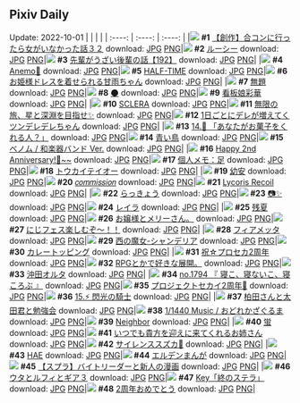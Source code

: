 ## Pixiv Daily
Update: 2022-10-01
|      |      |      |
| :----: | :----: | :----: |
|![](https://pixiv.microyu.workers.dev/c/240x480/img-master/img/2022/09/30/00/00/21/101573617_p0_master1200.jpg) **#1** [【創作】合コンに行ったら女がいなかった話３２](https://www.pixiv.net/artworks/101573617) download: [JPG](https://pixiv.microyu.workers.dev/img-original/img/2022/09/30/00/00/21/101573617_p0.jpg) [PNG](https://pixiv.microyu.workers.dev/img-original/img/2022/09/30/00/00/21/101573617_p0.png)|![](https://pixiv.microyu.workers.dev/c/240x480/img-master/img/2022/09/29/00/00/12/101553409_p0_master1200.jpg) **#2** [ルーシー](https://www.pixiv.net/artworks/101553409) download: [JPG](https://pixiv.microyu.workers.dev/img-original/img/2022/09/29/00/00/12/101553409_p0.jpg) [PNG](https://pixiv.microyu.workers.dev/img-original/img/2022/09/29/00/00/12/101553409_p0.png)|![](https://pixiv.microyu.workers.dev/c/240x480/img-master/img/2022/09/30/19/00/08/101587479_p0_master1200.jpg) **#3** [先輩がうざい後輩の話【192】](https://www.pixiv.net/artworks/101587479) download: [JPG](https://pixiv.microyu.workers.dev/img-original/img/2022/09/30/19/00/08/101587479_p0.jpg) [PNG](https://pixiv.microyu.workers.dev/img-original/img/2022/09/30/19/00/08/101587479_p0.png)|
|![](https://pixiv.microyu.workers.dev/c/240x480/img-master/img/2022/09/29/00/00/15/101553430_p0_master1200.jpg) **#4** [Anemo🍃](https://www.pixiv.net/artworks/101553430) download: [JPG](https://pixiv.microyu.workers.dev/img-original/img/2022/09/29/00/00/15/101553430_p0.jpg) [PNG](https://pixiv.microyu.workers.dev/img-original/img/2022/09/29/00/00/15/101553430_p0.png)|![](https://pixiv.microyu.workers.dev/c/240x480/img-master/img/2022/09/29/01/00/00/101554989_p0_master1200.jpg) **#5** [HALF-TIME](https://www.pixiv.net/artworks/101554989) download: [JPG](https://pixiv.microyu.workers.dev/img-original/img/2022/09/29/01/00/00/101554989_p0.jpg) [PNG](https://pixiv.microyu.workers.dev/img-original/img/2022/09/29/01/00/00/101554989_p0.png)|![](https://pixiv.microyu.workers.dev/c/240x480/img-master/img/2022/09/29/00/00/13/101553418_p0_master1200.jpg) **#6** [お姫様ドレスを着せられる甘雨ちゃん](https://www.pixiv.net/artworks/101553418) download: [JPG](https://pixiv.microyu.workers.dev/img-original/img/2022/09/29/00/00/13/101553418_p0.jpg) [PNG](https://pixiv.microyu.workers.dev/img-original/img/2022/09/29/00/00/13/101553418_p0.png)|
|![](https://pixiv.microyu.workers.dev/c/240x480/img-master/img/2022/09/30/16/27/30/101584749_p0_master1200.jpg) **#7** [無題](https://www.pixiv.net/artworks/101584749) download: [JPG](https://pixiv.microyu.workers.dev/img-original/img/2022/09/30/16/27/30/101584749_p0.jpg) [PNG](https://pixiv.microyu.workers.dev/img-original/img/2022/09/30/16/27/30/101584749_p0.png)|![](https://pixiv.microyu.workers.dev/c/240x480/img-master/img/2022/09/30/00/00/16/101573594_p0_master1200.jpg) **#8** [🌑](https://www.pixiv.net/artworks/101573594) download: [JPG](https://pixiv.microyu.workers.dev/img-original/img/2022/09/30/00/00/16/101573594_p0.jpg) [PNG](https://pixiv.microyu.workers.dev/img-original/img/2022/09/30/00/00/16/101573594_p0.png)|![](https://pixiv.microyu.workers.dev/c/240x480/img-master/img/2022/09/29/18/01/01/101553433_p0_master1200.jpg) **#9** [看板娘彩華](https://www.pixiv.net/artworks/101553433) download: [JPG](https://pixiv.microyu.workers.dev/img-original/img/2022/09/29/18/01/01/101553433_p0.jpg) [PNG](https://pixiv.microyu.workers.dev/img-original/img/2022/09/29/18/01/01/101553433_p0.png)|
|![](https://pixiv.microyu.workers.dev/c/240x480/img-master/img/2022/09/30/00/00/51/101573683_p0_master1200.jpg) **#10** [SCLERA](https://www.pixiv.net/artworks/101573683) download: [JPG](https://pixiv.microyu.workers.dev/img-original/img/2022/09/30/00/00/51/101573683_p0.jpg) [PNG](https://pixiv.microyu.workers.dev/img-original/img/2022/09/30/00/00/51/101573683_p0.png)|![](https://pixiv.microyu.workers.dev/c/240x480/img-master/img/2022/09/29/13/54/32/101562523_p0_master1200.jpg) **#11** [無限の旅、星と深淵を目指せ✨](https://www.pixiv.net/artworks/101562523) download: [JPG](https://pixiv.microyu.workers.dev/img-original/img/2022/09/29/13/54/32/101562523_p0.jpg) [PNG](https://pixiv.microyu.workers.dev/img-original/img/2022/09/29/13/54/32/101562523_p0.png)|![](https://pixiv.microyu.workers.dev/c/240x480/img-master/img/2022/09/30/00/00/01/101573484_p0_master1200.jpg) **#12** [1日ごとにデレが増えてくツンデレデレちゃん](https://www.pixiv.net/artworks/101573484) download: [JPG](https://pixiv.microyu.workers.dev/img-original/img/2022/09/30/00/00/01/101573484_p0.jpg) [PNG](https://pixiv.microyu.workers.dev/img-original/img/2022/09/30/00/00/01/101573484_p0.png)|
|![](https://pixiv.microyu.workers.dev/c/240x480/img-master/img/2022/09/29/00/00/08/101553394_p0_master1200.jpg) **#13** [14.🎃 「あなたがお菓子をくれる人？」](https://www.pixiv.net/artworks/101553394) download: [JPG](https://pixiv.microyu.workers.dev/img-original/img/2022/09/29/00/00/08/101553394_p0.jpg) [PNG](https://pixiv.microyu.workers.dev/img-original/img/2022/09/29/00/00/08/101553394_p0.png)|![](https://pixiv.microyu.workers.dev/c/240x480/img-master/img/2022/09/29/00/03/54/101553648_p0_master1200.jpg) **#14** [青い鳥](https://www.pixiv.net/artworks/101553648) download: [JPG](https://pixiv.microyu.workers.dev/img-original/img/2022/09/29/00/03/54/101553648_p0.jpg) [PNG](https://pixiv.microyu.workers.dev/img-original/img/2022/09/29/00/03/54/101553648_p0.png)|![](https://pixiv.microyu.workers.dev/c/240x480/img-master/img/2022/09/30/20/33/58/101589614_p0_master1200.jpg) **#15** [ベノム / 和楽器バンド Ver.](https://www.pixiv.net/artworks/101589614) download: [JPG](https://pixiv.microyu.workers.dev/img-original/img/2022/09/30/20/33/58/101589614_p0.jpg) [PNG](https://pixiv.microyu.workers.dev/img-original/img/2022/09/30/20/33/58/101589614_p0.png)|
|![](https://pixiv.microyu.workers.dev/c/240x480/img-master/img/2022/09/29/11/12/10/101559127_p0_master1200.jpg) **#16** [Happy 2nd Anniversary!🎉~~](https://www.pixiv.net/artworks/101559127) download: [JPG](https://pixiv.microyu.workers.dev/img-original/img/2022/09/29/11/12/10/101559127_p0.jpg) [PNG](https://pixiv.microyu.workers.dev/img-original/img/2022/09/29/11/12/10/101559127_p0.png)|![](https://pixiv.microyu.workers.dev/c/240x480/img-master/img/2022/09/29/08/00/01/101558876_p0_master1200.jpg) **#17** [個人メモ：足](https://www.pixiv.net/artworks/101558876) download: [JPG](https://pixiv.microyu.workers.dev/img-original/img/2022/09/29/08/00/01/101558876_p0.jpg) [PNG](https://pixiv.microyu.workers.dev/img-original/img/2022/09/29/08/00/01/101558876_p0.png)|![](https://pixiv.microyu.workers.dev/c/240x480/img-master/img/2022/09/29/00/00/21/101553457_p0_master1200.jpg) **#18** [トウカイテイオー](https://www.pixiv.net/artworks/101553457) download: [JPG](https://pixiv.microyu.workers.dev/img-original/img/2022/09/29/00/00/21/101553457_p0.jpg) [PNG](https://pixiv.microyu.workers.dev/img-original/img/2022/09/29/00/00/21/101553457_p0.png)|
|![](https://pixiv.microyu.workers.dev/c/240x480/img-master/img/2022/09/29/01/29/20/101555528_p0_master1200.jpg) **#19** [幼安](https://www.pixiv.net/artworks/101555528) download: [JPG](https://pixiv.microyu.workers.dev/img-original/img/2022/09/29/01/29/20/101555528_p0.jpg) [PNG](https://pixiv.microyu.workers.dev/img-original/img/2022/09/29/01/29/20/101555528_p0.png)|![](https://pixiv.microyu.workers.dev/c/240x480/img-master/img/2022/09/29/00/04/55/101553384_p0_master1200.jpg) **#20** [𝑐𝑜𝑚𝑚𝑖𝑠𝑠𝑖𝑜𝑛](https://www.pixiv.net/artworks/101553384) download: [JPG](https://pixiv.microyu.workers.dev/img-original/img/2022/09/29/00/04/55/101553384_p0.jpg) [PNG](https://pixiv.microyu.workers.dev/img-original/img/2022/09/29/00/04/55/101553384_p0.png)|![](https://pixiv.microyu.workers.dev/c/240x480/img-master/img/2022/09/29/07/54/17/101558815_p0_master1200.jpg) **#21** [Lycoris Recoil](https://www.pixiv.net/artworks/101558815) download: [JPG](https://pixiv.microyu.workers.dev/img-original/img/2022/09/29/07/54/17/101558815_p0.jpg) [PNG](https://pixiv.microyu.workers.dev/img-original/img/2022/09/29/07/54/17/101558815_p0.png)|
|![](https://pixiv.microyu.workers.dev/c/240x480/img-master/img/2022/09/29/22/11/56/101570833_p0_master1200.jpg) **#22** [らっきょう](https://www.pixiv.net/artworks/101570833) download: [JPG](https://pixiv.microyu.workers.dev/img-original/img/2022/09/29/22/11/56/101570833_p0.jpg) [PNG](https://pixiv.microyu.workers.dev/img-original/img/2022/09/29/22/11/56/101570833_p0.png)|![](https://pixiv.microyu.workers.dev/c/240x480/img-master/img/2022/09/29/16/44/26/101564481_p0_master1200.jpg) **#23** [📷✨](https://www.pixiv.net/artworks/101564481) download: [JPG](https://pixiv.microyu.workers.dev/img-original/img/2022/09/29/16/44/26/101564481_p0.jpg) [PNG](https://pixiv.microyu.workers.dev/img-original/img/2022/09/29/16/44/26/101564481_p0.png)|![](https://pixiv.microyu.workers.dev/c/240x480/img-master/img/2022/09/29/19/12/42/101566956_p0_master1200.jpg) **#24** [レイラ](https://www.pixiv.net/artworks/101566956) download: [JPG](https://pixiv.microyu.workers.dev/img-original/img/2022/09/29/19/12/42/101566956_p0.jpg) [PNG](https://pixiv.microyu.workers.dev/img-original/img/2022/09/29/19/12/42/101566956_p0.png)|
|![](https://pixiv.microyu.workers.dev/c/240x480/img-master/img/2022/09/30/13/09/14/101582472_p0_master1200.jpg) **#25** [残夏](https://www.pixiv.net/artworks/101582472) download: [JPG](https://pixiv.microyu.workers.dev/img-original/img/2022/09/30/13/09/14/101582472_p0.jpg) [PNG](https://pixiv.microyu.workers.dev/img-original/img/2022/09/30/13/09/14/101582472_p0.png)|![](https://pixiv.microyu.workers.dev/c/240x480/img-master/img/2022/09/29/17/49/08/101565491_p0_master1200.jpg) **#26** [お嬢様とメリーさん。](https://www.pixiv.net/artworks/101565491) download: [JPG](https://pixiv.microyu.workers.dev/img-original/img/2022/09/29/17/49/08/101565491_p0.jpg) [PNG](https://pixiv.microyu.workers.dev/img-original/img/2022/09/29/17/49/08/101565491_p0.png)|![](https://pixiv.microyu.workers.dev/c/240x480/img-master/img/2022/09/29/12/33/02/101561533_p0_master1200.jpg) **#27** [にじフェス楽しむぞ～！！](https://www.pixiv.net/artworks/101561533) download: [JPG](https://pixiv.microyu.workers.dev/img-original/img/2022/09/29/12/33/02/101561533_p0.jpg) [PNG](https://pixiv.microyu.workers.dev/img-original/img/2022/09/29/12/33/02/101561533_p0.png)|
|![](https://pixiv.microyu.workers.dev/c/240x480/img-master/img/2022/09/29/00/24/41/101554237_p0_master1200.jpg) **#28** [フィアメッタ](https://www.pixiv.net/artworks/101554237) download: [JPG](https://pixiv.microyu.workers.dev/img-original/img/2022/09/29/00/24/41/101554237_p0.jpg) [PNG](https://pixiv.microyu.workers.dev/img-original/img/2022/09/29/00/24/41/101554237_p0.png)|![](https://pixiv.microyu.workers.dev/c/240x480/img-master/img/2022/09/29/00/00/30/101553497_p0_master1200.jpg) **#29** [西の魔女-シャンデリア](https://www.pixiv.net/artworks/101553497) download: [JPG](https://pixiv.microyu.workers.dev/img-original/img/2022/09/29/00/00/30/101553497_p0.jpg) [PNG](https://pixiv.microyu.workers.dev/img-original/img/2022/09/29/00/00/30/101553497_p0.png)|![](https://pixiv.microyu.workers.dev/c/240x480/img-master/img/2022/09/30/20/30/03/101589517_p0_master1200.jpg) **#30** [カレートッピング](https://www.pixiv.net/artworks/101589517) download: [JPG](https://pixiv.microyu.workers.dev/img-original/img/2022/09/30/20/30/03/101589517_p0.jpg) [PNG](https://pixiv.microyu.workers.dev/img-original/img/2022/09/30/20/30/03/101589517_p0.png)|
|![](https://pixiv.microyu.workers.dev/c/240x480/img-master/img/2022/09/30/19/35/02/101588205_p0_master1200.jpg) **#31** [祝☆プロセカ2周年](https://www.pixiv.net/artworks/101588205) download: [JPG](https://pixiv.microyu.workers.dev/img-original/img/2022/09/30/19/35/02/101588205_p0.jpg) [PNG](https://pixiv.microyu.workers.dev/img-original/img/2022/09/30/19/35/02/101588205_p0.png)|![](https://pixiv.microyu.workers.dev/c/240x480/img-master/img/2022/09/29/02/33/13/101555753_p0_master1200.jpg) **#32** [RPGとかで好きな展開。](https://www.pixiv.net/artworks/101555753) download: [JPG](https://pixiv.microyu.workers.dev/img-original/img/2022/09/29/02/33/13/101555753_p0.jpg) [PNG](https://pixiv.microyu.workers.dev/img-original/img/2022/09/29/02/33/13/101555753_p0.png)|![](https://pixiv.microyu.workers.dev/c/240x480/img-master/img/2022/09/29/01/13/39/101555251_p0_master1200.jpg) **#33** [沖田オルタ](https://www.pixiv.net/artworks/101555251) download: [JPG](https://pixiv.microyu.workers.dev/img-original/img/2022/09/29/01/13/39/101555251_p0.jpg) [PNG](https://pixiv.microyu.workers.dev/img-original/img/2022/09/29/01/13/39/101555251_p0.png)|
|![](https://pixiv.microyu.workers.dev/c/240x480/img-master/img/2022/09/29/08/11/03/101558969_p0_master1200.jpg) **#34** [no.1794 『 寝こ、寝ないこ、寝ころぶ 』](https://www.pixiv.net/artworks/101558969) download: [JPG](https://pixiv.microyu.workers.dev/img-original/img/2022/09/29/08/11/03/101558969_p0.jpg) [PNG](https://pixiv.microyu.workers.dev/img-original/img/2022/09/29/08/11/03/101558969_p0.png)|![](https://pixiv.microyu.workers.dev/c/240x480/img-master/img/2022/09/30/18/01/31/101586270_p0_master1200.jpg) **#35** [プロジェクトセカイ2周年🎉](https://www.pixiv.net/artworks/101586270) download: [JPG](https://pixiv.microyu.workers.dev/img-original/img/2022/09/30/18/01/31/101586270_p0.jpg) [PNG](https://pixiv.microyu.workers.dev/img-original/img/2022/09/30/18/01/31/101586270_p0.png)|![](https://pixiv.microyu.workers.dev/c/240x480/img-master/img/2022/09/30/00/00/10/101573546_p0_master1200.jpg) **#36** [15.⚡ 閃光の騎士](https://www.pixiv.net/artworks/101573546) download: [JPG](https://pixiv.microyu.workers.dev/img-original/img/2022/09/30/00/00/10/101573546_p0.jpg) [PNG](https://pixiv.microyu.workers.dev/img-original/img/2022/09/30/00/00/10/101573546_p0.png)|
|![](https://pixiv.microyu.workers.dev/c/240x480/img-master/img/2022/09/30/17/16/20/101585501_p0_master1200.jpg) **#37** [柏田さんと太田君と勉強会](https://www.pixiv.net/artworks/101585501) download: [JPG](https://pixiv.microyu.workers.dev/img-original/img/2022/09/30/17/16/20/101585501_p0.jpg) [PNG](https://pixiv.microyu.workers.dev/img-original/img/2022/09/30/17/16/20/101585501_p0.png)|![](https://pixiv.microyu.workers.dev/c/240x480/img-master/img/2022/09/30/00/25/03/101574415_p0_master1200.jpg) **#38** [1/1440 Music / おどれかざぐるま](https://www.pixiv.net/artworks/101574415) download: [JPG](https://pixiv.microyu.workers.dev/img-original/img/2022/09/30/00/25/03/101574415_p0.jpg) [PNG](https://pixiv.microyu.workers.dev/img-original/img/2022/09/30/00/25/03/101574415_p0.png)|![](https://pixiv.microyu.workers.dev/c/240x480/img-master/img/2022/09/29/01/16/51/101555318_p0_master1200.jpg) **#39** [Neighbor](https://www.pixiv.net/artworks/101555318) download: [JPG](https://pixiv.microyu.workers.dev/img-original/img/2022/09/29/01/16/51/101555318_p0.jpg) [PNG](https://pixiv.microyu.workers.dev/img-original/img/2022/09/29/01/16/51/101555318_p0.png)|
|![](https://pixiv.microyu.workers.dev/c/240x480/img-master/img/2022/09/29/01/00/34/101554155_p0_master1200.jpg) **#40** [蛍](https://www.pixiv.net/artworks/101554155) download: [JPG](https://pixiv.microyu.workers.dev/img-original/img/2022/09/29/01/00/34/101554155_p0.jpg) [PNG](https://pixiv.microyu.workers.dev/img-original/img/2022/09/29/01/00/34/101554155_p0.png)|![](https://pixiv.microyu.workers.dev/c/240x480/img-master/img/2022/09/30/00/01/08/101573709_p0_master1200.jpg) **#41** [いつでも貴方を迎えに来てくれるお姉さん](https://www.pixiv.net/artworks/101573709) download: [JPG](https://pixiv.microyu.workers.dev/img-original/img/2022/09/30/00/01/08/101573709_p0.jpg) [PNG](https://pixiv.microyu.workers.dev/img-original/img/2022/09/30/00/01/08/101573709_p0.png)|![](https://pixiv.microyu.workers.dev/c/240x480/img-master/img/2022/09/30/00/00/23/101573629_p0_master1200.jpg) **#42** [サイレンススズカ🌟](https://www.pixiv.net/artworks/101573629) download: [JPG](https://pixiv.microyu.workers.dev/img-original/img/2022/09/30/00/00/23/101573629_p0.jpg) [PNG](https://pixiv.microyu.workers.dev/img-original/img/2022/09/30/00/00/23/101573629_p0.png)|
|![](https://pixiv.microyu.workers.dev/c/240x480/img-master/img/2022/09/30/21/35/26/101591280_p0_master1200.jpg) **#43** [HAE](https://www.pixiv.net/artworks/101591280) download: [JPG](https://pixiv.microyu.workers.dev/img-original/img/2022/09/30/21/35/26/101591280_p0.jpg) [PNG](https://pixiv.microyu.workers.dev/img-original/img/2022/09/30/21/35/26/101591280_p0.png)|![](https://pixiv.microyu.workers.dev/c/240x480/img-master/img/2022/09/29/15/31/43/101563569_p0_master1200.jpg) **#44** [エルデンまんが](https://www.pixiv.net/artworks/101563569) download: [JPG](https://pixiv.microyu.workers.dev/img-original/img/2022/09/29/15/31/43/101563569_p0.jpg) [PNG](https://pixiv.microyu.workers.dev/img-original/img/2022/09/29/15/31/43/101563569_p0.png)|![](https://pixiv.microyu.workers.dev/c/240x480/img-master/img/2022/09/30/18/03/06/101586289_p0_master1200.jpg) **#45** [【スプラ】バイトリーダーと新人の漫画](https://www.pixiv.net/artworks/101586289) download: [JPG](https://pixiv.microyu.workers.dev/img-original/img/2022/09/30/18/03/06/101586289_p0.jpg) [PNG](https://pixiv.microyu.workers.dev/img-original/img/2022/09/30/18/03/06/101586289_p0.png)|
|![](https://pixiv.microyu.workers.dev/c/240x480/img-master/img/2022/09/29/00/07/35/101553781_p0_master1200.jpg) **#46** [ウタとルフィとギア３](https://www.pixiv.net/artworks/101553781) download: [JPG](https://pixiv.microyu.workers.dev/img-original/img/2022/09/29/00/07/35/101553781_p0.jpg) [PNG](https://pixiv.microyu.workers.dev/img-original/img/2022/09/29/00/07/35/101553781_p0.png)|![](https://pixiv.microyu.workers.dev/c/240x480/img-master/img/2022/09/30/00/00/18/101573602_p0_master1200.jpg) **#47** [Key「終のステラ」](https://www.pixiv.net/artworks/101573602) download: [JPG](https://pixiv.microyu.workers.dev/img-original/img/2022/09/30/00/00/18/101573602_p0.jpg) [PNG](https://pixiv.microyu.workers.dev/img-original/img/2022/09/30/00/00/18/101573602_p0.png)|![](https://pixiv.microyu.workers.dev/c/240x480/img-master/img/2022/09/29/01/26/41/101555484_p0_master1200.jpg) **#48** [2周年おめでとう](https://www.pixiv.net/artworks/101555484) download: [JPG](https://pixiv.microyu.workers.dev/img-original/img/2022/09/29/01/26/41/101555484_p0.jpg) [PNG](https://pixiv.microyu.workers.dev/img-original/img/2022/09/29/01/26/41/101555484_p0.png)|
